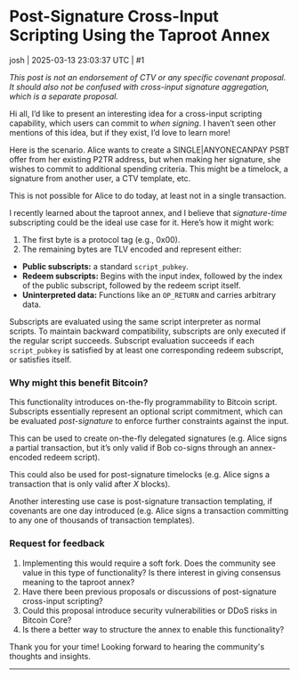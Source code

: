 # Post-Signature Cross-Input Scripting Using the Taproot Annex

josh | 2025-03-13 23:03:37 UTC | #1

*This post is not an endorsement of CTV or any specific covenant proposal. It should also not be confused with cross-input signature aggregation, which is a separate proposal.*

Hi all, I’d like to present an interesting idea for a cross-input scripting capability, which users can commit to *when signing*. I haven’t seen other mentions of this idea, but if they exist, I’d love to learn more!

Here is the scenario. Alice wants to create a SINGLE|ANYONECANPAY PSBT offer from her existing P2TR address, but when making her signature, she wishes to commit to additional spending criteria. This might be a timelock, a signature from another user, a CTV template, etc.

This is not possible for Alice to do today, at least not in a single transaction.

I recently learned about the taproot annex, and I believe that *signature-time* subscripting could be the ideal use case for it. Here’s how it might work:

1. The first byte is a protocol tag (e.g., 0x00).
2. The remaining bytes are TLV encoded and represent either:

* **Public subscripts:** a standard `script_pubkey`.
* **Redeem subscripts:** Begins with the input index, followed by the index of the public subscript, followed by the redeem script itself.
* **Uninterpreted data:** Functions like an `OP_RETURN` and carries arbitrary data.

Subscripts are evaluated using the same script interpreter as normal scripts. To maintain backward compatibility, subscripts are only executed if the regular script succeeds. Subscript evaluation succeeds if each `script_pubkey` is satisfied by at least one corresponding redeem subscript, or satisfies itself.

### Why might this benefit Bitcoin?

This functionality introduces on-the-fly programmability to Bitcoin script. Subscripts essentially represent an optional script commitment, which can be evaluated *post-signature* to enforce further constraints against the input.

This can be used to create on-the-fly delegated signatures (e.g. Alice signs a partial transaction, but it’s only valid if Bob co-signs through an annex-encoded redeem script).

This could also be used for post-signature timelocks (e.g. Alice signs a transaction that is only valid after $X$ blocks).

Another interesting use case is post-signature transaction templating, if covenants are one day introduced (e.g. Alice signs a transaction committing to any one of thousands of transaction templates).

### Request for feedback

1. Implementing this would require a soft fork. Does the community see value in this type of functionality? Is there interest in giving consensus meaning to the taproot annex?
2. Have there been previous proposals or discussions of post-signature cross-input scripting?
3. Could this proposal introduce security vulnerabilities or DDoS risks in Bitcoin Core?
4. Is there a better way to structure the annex to enable this functionality?

Thank you for your time! Looking forward to hearing the community's thoughts and insights.

-------------------------

